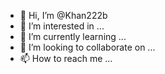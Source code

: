 - 👋 Hi, I’m @Khan222b
- 👀 I’m interested in ...
- 🌱 I’m currently learning ...
- 💞️ I’m looking to collaborate on ...
- 📫 How to reach me ...

<!---
Khan222b/Khan222b is a ✨ special ✨ repository because its `README.md` (this file) appears on your GitHub profile.
You can click the Preview link to take a look at your changes.
--->
